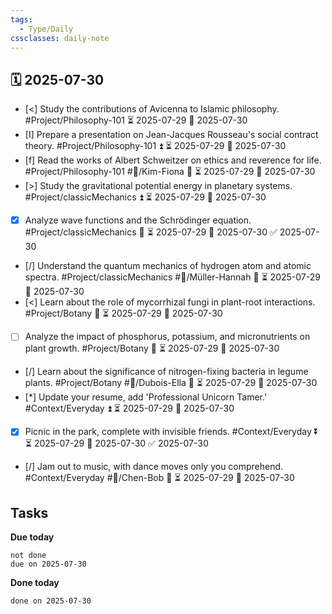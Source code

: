 ```yaml
---
tags:
  - Type/Daily
cssclasses: daily-note
---
```


## 🗓️ 2025-07-30

- [<] Study the contributions of Avicenna to Islamic philosophy. #Project/Philosophy-101 ⏳ 2025-07-29 📅 2025-07-30
- [I] Prepare a presentation on Jean-Jacques Rousseau's social contract theory. #Project/Philosophy-101 ⏫ ⏳ 2025-07-29 📅 2025-07-30
- [f] Read the works of Albert Schweitzer on ethics and reverence for life. #Project/Philosophy-101 #👤/Kim-Fiona 🔺 ⏳ 2025-07-29 📅 2025-07-30
- [>] Study the gravitational potential energy in planetary systems. #Project/classicMechanics ⏫ ⏳ 2025-07-29 📅 2025-07-30
- [x] Analyze wave functions and the Schrödinger equation. #Project/classicMechanics 🔽 ⏳ 2025-07-29 📅 2025-07-30 ✅ 2025-07-30
- [/] Understand the quantum mechanics of hydrogen atom and atomic spectra. #Project/classicMechanics #👤/Müller-Hannah 🔽 ⏳ 2025-07-29 📅 2025-07-30
- [<] Learn about the role of mycorrhizal fungi in plant-root interactions. #Project/Botany 🔼 ⏳ 2025-07-29 📅 2025-07-30
- [ ] Analyze the impact of phosphorus, potassium, and micronutrients on plant growth. #Project/Botany 🔼 ⏳ 2025-07-29 📅 2025-07-30
- [/] Learn about the significance of nitrogen-fixing bacteria in legume plants. #Project/Botany #👤/Dubois-Ella 🔽 ⏳ 2025-07-29 📅 2025-07-30
- [*] Update your resume, add 'Professional Unicorn Tamer.' #Context/Everyday ⏫ ⏳ 2025-07-29 📅 2025-07-30
- [x] Picnic in the park, complete with invisible friends. #Context/Everyday ⏬ ⏳ 2025-07-29 📅 2025-07-30 ✅ 2025-07-30
- [/] Jam out to music, with dance moves only you comprehend. #Context/Everyday #👤/Chen-Bob 🔽 ⏳ 2025-07-29 📅 2025-07-30

## Tasks

**Due today**

```tasks
not done
due on 2025-07-30
```

**Done today**

```tasks
done on 2025-07-30
```
            